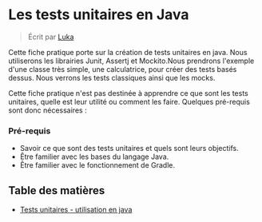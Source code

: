 # Les tests unitaires en Java

> Écrit par [Luka](https://github.com/LukaMrt)

Cette fiche pratique porte sur la création de tests unitaires en java. Nous utiliserons les librairies Junit, Assertj et Mockito.Nous prendrons l'exemple d'une classe très simple, une calculatrice, pour créer des tests basés dessus. Nous verrons les tests classiques ainsi que les mocks.

Cette fiche pratique n'est pas destinée à apprendre ce que sont les tests unitaires, quelle est leur utilité ou comment les faire. Quelques pré-requis sont donc nécessaires :

### Pré-requis

 - Savoir ce que sont des tests unitaires et quels sont leurs objectifs.
 - Être familier avec les bases du langage Java.
 - Être familier avec le fonctionnement de Gradle.

## Table des matières

- [Tests unitaires - utilisation en java](fr/TESTS_UNITAIRES_JAVA.md)
